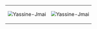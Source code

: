<table>
  <tr>
    <td><p><img src="https://github-readme-stats.vercel.app/api?username=Yassine-Jmai&show_icons=true&theme=radical&locale=en" alt="Yassine-Jmai" /></p></td>
    <td><p><img src="https://github-readme-streak-stats.herokuapp.com/?user=Yassine-Jmai&theme=radical" alt="Yassine-Jmai" /></p></td>
  </tr>
</table>
